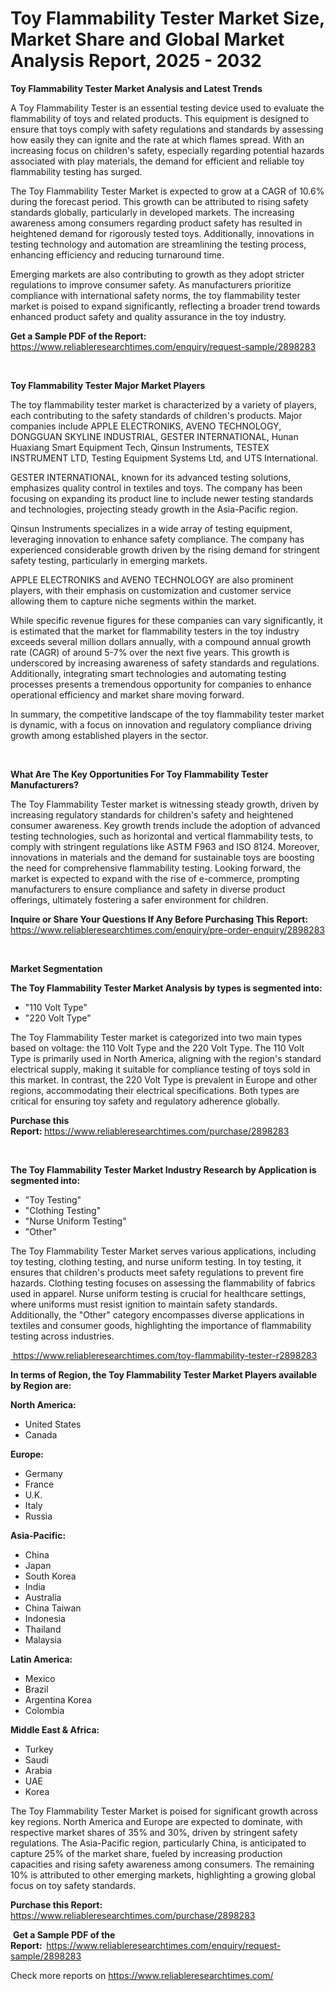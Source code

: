 <p><h1>Toy Flammability Tester Market Size, Market Share and Global Market Analysis Report, 2025 - 2032</h1></p><p><strong>Toy Flammability Tester Market Analysis and Latest Trends</strong></p>
<p><p>A Toy Flammability Tester is an essential testing device used to evaluate the flammability of toys and related products. This equipment is designed to ensure that toys comply with safety regulations and standards by assessing how easily they can ignite and the rate at which flames spread. With an increasing focus on children's safety, especially regarding potential hazards associated with play materials, the demand for efficient and reliable toy flammability testing has surged.</p><p>The Toy Flammability Tester Market is expected to grow at a CAGR of 10.6% during the forecast period. This growth can be attributed to rising safety standards globally, particularly in developed markets. The increasing awareness among consumers regarding product safety has resulted in heightened demand for rigorously tested toys. Additionally, innovations in testing technology and automation are streamlining the testing process, enhancing efficiency and reducing turnaround time. </p><p>Emerging markets are also contributing to growth as they adopt stricter regulations to improve consumer safety. As manufacturers prioritize compliance with international safety norms, the toy flammability tester market is poised to expand significantly, reflecting a broader trend towards enhanced product safety and quality assurance in the toy industry.</p></p>
<p><strong>Get a Sample PDF of the Report:&nbsp;</strong> <a href="https://www.reliableresearchtimes.com/enquiry/request-sample/2898283?utm_campaign=3581&utm_medium=2&utm_source=Github&utm_content=ia&utm_term=15032025&utm_id=toy-flammability-tester">https://www.reliableresearchtimes.com/enquiry/request-sample/2898283</a></p>
<p>&nbsp;</p>
<p><strong>Toy Flammability Tester Major Market Players</strong></p>
<p><p>The toy flammability tester market is characterized by a variety of players, each contributing to the safety standards of children's products. Major companies include APPLE ELECTRONIKS, AVENO TECHNOLOGY, DONGGUAN SKYLINE INDUSTRIAL, GESTER INTERNATIONAL, Hunan Huaxiang Smart Equipment Tech, Qinsun Instruments, TESTEX INSTRUMENT LTD, Testing Equipment Systems Ltd, and UTS International. </p><p>GESTER INTERNATIONAL, known for its advanced testing solutions, emphasizes quality control in textiles and toys. The company has been focusing on expanding its product line to include newer testing standards and technologies, projecting steady growth in the Asia-Pacific region.</p><p>Qinsun Instruments specializes in a wide array of testing equipment, leveraging innovation to enhance safety compliance. The company has experienced considerable growth driven by the rising demand for stringent safety testing, particularly in emerging markets. </p><p>APPLE ELECTRONIKS and AVENO TECHNOLOGY are also prominent players, with their emphasis on customization and customer service allowing them to capture niche segments within the market. </p><p>While specific revenue figures for these companies can vary significantly, it is estimated that the market for flammability testers in the toy industry exceeds several million dollars annually, with a compound annual growth rate (CAGR) of around 5-7% over the next five years. This growth is underscored by increasing awareness of safety standards and regulations. Additionally, integrating smart technologies and automating testing processes presents a tremendous opportunity for companies to enhance operational efficiency and market share moving forward. </p><p>In summary, the competitive landscape of the toy flammability tester market is dynamic, with a focus on innovation and regulatory compliance driving growth among established players in the sector.</p></p>
<p>&nbsp;</p>
<p><strong>What Are The Key Opportunities For Toy Flammability Tester Manufacturers?</strong></p>
<p><p>The Toy Flammability Tester market is witnessing steady growth, driven by increasing regulatory standards for children's safety and heightened consumer awareness. Key growth trends include the adoption of advanced testing technologies, such as horizontal and vertical flammability tests, to comply with stringent regulations like ASTM F963 and ISO 8124. Moreover, innovations in materials and the demand for sustainable toys are boosting the need for comprehensive flammability testing. Looking forward, the market is expected to expand with the rise of e-commerce, prompting manufacturers to ensure compliance and safety in diverse product offerings, ultimately fostering a safer environment for children.</p></p>
<p><strong>Inquire or Share Your Questions If Any Before Purchasing This Report:</strong> <a href="https://www.reliableresearchtimes.com/enquiry/pre-order-enquiry/2898283?utm_campaign=3581&utm_medium=2&utm_source=Github&utm_content=ia&utm_term=15032025&utm_id=toy-flammability-tester">https://www.reliableresearchtimes.com/enquiry/pre-order-enquiry/2898283</a></p>
<p>&nbsp;</p>
<p><strong>Market Segmentation</strong></p>
<p><strong>The Toy Flammability Tester Market Analysis by types is segmented into:</strong></p>
<p><ul><li>"110 Volt Type"</li><li>"220 Volt Type"</li></ul></p>
<p><p>The Toy Flammability Tester market is categorized into two main types based on voltage: the 110 Volt Type and the 220 Volt Type. The 110 Volt Type is primarily used in North America, aligning with the region's standard electrical supply, making it suitable for compliance testing of toys sold in this market. In contrast, the 220 Volt Type is prevalent in Europe and other regions, accommodating their electrical specifications. Both types are critical for ensuring toy safety and regulatory adherence globally.</p></p>
<p><strong>Purchase this Report:&nbsp;</strong><a href="https://www.reliableresearchtimes.com/purchase/2898283?utm_campaign=3581&utm_medium=2&utm_source=Github&utm_content=ia&utm_term=15032025&utm_id=toy-flammability-tester">https://www.reliableresearchtimes.com/purchase/2898283</a></p>
<p>&nbsp;</p>
<p><strong>The Toy Flammability Tester Market Industry Research by Application is segmented into:</strong></p>
<p><ul><li>"Toy Testing"</li><li>"Clothing Testing"</li><li>"Nurse Uniform Testing"</li><li>"Other"</li></ul></p>
<p><p>The Toy Flammability Tester Market serves various applications, including toy testing, clothing testing, and nurse uniform testing. In toy testing, it ensures that children's products meet safety regulations to prevent fire hazards. Clothing testing focuses on assessing the flammability of fabrics used in apparel. Nurse uniform testing is crucial for healthcare settings, where uniforms must resist ignition to maintain safety standards. Additionally, the "Other" category encompasses diverse applications in textiles and consumer goods, highlighting the importance of flammability testing across industries.</p></p>
<p><a href="https://www.reliableresearchtimes.com/toy-flammability-tester-r2898283?utm_campaign=3581&utm_medium=2&utm_source=Github&utm_content=ia&utm_term=15032025&utm_id=toy-flammability-tester">&nbsp;https://www.reliableresearchtimes.com/toy-flammability-tester-r2898283</a></p>
<p><strong>In terms of Region, the Toy Flammability Tester Market Players available by Region are:</strong></p>
<p>
    <p> <strong> North America: </strong>
        <ul>
            <li>United States</li>
            <li>Canada</li>
        </ul>
        </p> 
    <p> <strong> Europe: </strong>
        <ul>
            <li>Germany</li>
            <li>France</li>
            <li>U.K.</li>
            <li>Italy</li>
            <li>Russia</li>
        </ul>
        </p> 
    <p> <strong> Asia-Pacific: </strong>
        <ul>
            <li>China</li>
            <li>Japan</li>
            <li>South Korea</li>
            <li>India</li>
            <li>Australia</li>
            <li>China Taiwan</li>
            <li>Indonesia</li>
            <li>Thailand</li>
            <li>Malaysia</li>
        </ul>
        </p> 
    <p> <strong> Latin America: </strong>
        <ul>
            <li>Mexico</li>
            <li>Brazil</li>
            <li>Argentina Korea</li>
            <li>Colombia</li>
        </ul>
        </p> 
    <p> <strong> Middle East & Africa: </strong>
        <ul>
            <li>Turkey</li>
            <li>Saudi</li>
            <li>Arabia</li>
            <li>UAE</li>
            <li>Korea</li>
        </ul>
    </p>
    </p>
<p><p>The Toy Flammability Tester Market is poised for significant growth across key regions. North America and Europe are expected to dominate, with respective market shares of 35% and 30%, driven by stringent safety regulations. The Asia-Pacific region, particularly China, is anticipated to capture 25% of the market share, fueled by increasing production capacities and rising safety awareness among consumers. The remaining 10% is attributed to other emerging markets, highlighting a growing global focus on toy safety standards.</p></p>
<p><strong>Purchase this Report: </strong><a href="https://www.reliableresearchtimes.com/purchase/2898283?utm_campaign=3581&utm_medium=2&utm_source=Github&utm_content=ia&utm_term=15032025&utm_id=toy-flammability-tester">https://www.reliableresearchtimes.com/purchase/2898283</a></p>
<p>&nbsp;<strong>Get a Sample PDF of the Report:&nbsp;&nbsp;</strong><a href="https://www.reliableresearchtimes.com/enquiry/request-sample/2898283?utm_campaign=3581&utm_medium=2&utm_source=Github&utm_content=ia&utm_term=15032025&utm_id=toy-flammability-tester">https://www.reliableresearchtimes.com/enquiry/request-sample/2898283</a></p>
<p><strong></strong></p>
<p>Check more reports on <a href="https://www.reliableresearchtimes.com/?utm_campaign=3581&utm_medium=2&utm_source=Github&utm_content=ia&utm_term=15032025&utm_id=toy-flammability-tester">https://www.reliableresearchtimes.com/</a></p>